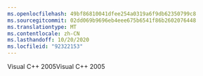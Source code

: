 ```yaml
---
ms.openlocfilehash: 49bf86810041dfee254a0319a6f9db62350799c8
ms.sourcegitcommit: 02dd069b9696eb4eee675b6541f86b2602076448
ms.translationtype: MT
ms.contentlocale: zh-CN
ms.lasthandoff: 10/20/2020
ms.locfileid: "92322153"
---
```

<span data-ttu-id="23565-101">Visual C++ 2005</span><span class="sxs-lookup"><span data-stu-id="23565-101">Visual C++ 2005</span></span>